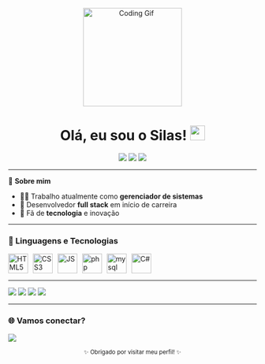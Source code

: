 <!-- Banner ou GIF de destaque opcional -->
<p align="center">
  <img src="https://media.giphy.com/media/qgQUggAC3Pfv687qPC/giphy.gif" width="200" alt="Coding Gif"/>
</p>

<h1 align="center">
  Olá, eu sou o Silas! <img src="https://em-content.zobj.net/source/microsoft-teams/337/waving-hand_1f44b.png" width="30"/>
</h1>

<p align="center">
  <img src="https://img.shields.io/badge/Full%20Stack-Developer-blueviolet?style=for-the-badge"/>
  <img src="https://img.shields.io/badge/Tecnologia-💻-informational?style=for-the-badge"/>
  <img src="https://img.shields.io/badge/Gerenciador%20de%20Sistemas-success?style=for-the-badge"/>
</p>

---

🌟 **Sobre mim**

- 👨‍💻 Trabalho atualmente como **gerenciador de sistemas**
- 🚀 Desenvolvedor **full stack** em início de carreira
- 🤖 Fã de **tecnologia** e inovação

---

<h3>🚀 Linguagens e Tecnologias</h3>

<p align="left" style="display: flex; gap: 10px;">
  <img src="https://cdn.jsdelivr.net/gh/devicons/devicon/icons/html5/html5-original.svg" alt="HTML5" width="40" height="40"/>
  <img src="https://cdn.jsdelivr.net/gh/devicons/devicon/icons/css3/css3-original.svg" alt="CSS3" width="40" height="40"/>
  <img src="https://cdn.jsdelivr.net/gh/devicons/devicon/icons/javascript/javascript-original.svg" alt="JS" width="40" height="40"/>
  <img src="https://cdn.jsdelivr.net/gh/devicons/devicon@latest/icons/php/php-original.svg" alt="php" width="40" height="40" />
  <img src="https://cdn.jsdelivr.net/gh/devicons/devicon@latest/icons/mysql/mysql-original-wordmark.svg" alt="mysql" width="40" height="40" />
  <img src="https://cdn.jsdelivr.net/gh/devicons/devicon/icons/csharp/csharp-original.svg" alt="C#" width="40" height="40"/>

  <hr />

  <img src="https://cdn.jsdelivr.net/gh/devicons/devicon@latest/icons/docker/docker-original-wordmark.svg" />
  <img src="https://cdn.jsdelivr.net/gh/devicons/devicon@latest/icons/linux/linux-original.svg" />
  <img src="https://cdn.jsdelivr.net/gh/devicons/devicon@latest/icons/amazonwebservices/amazonwebservices-original-wordmark.svg" />
  <img src="https://cdn.jsdelivr.net/gh/devicons/devicon@latest/icons/azure/azure-original.svg" />

</p>

---

<h3>🌐 Vamos conectar?</h3>

<p>
  <a href="https://www.linkedin.com/in/luiseduardoti/" target="_blank">
    <img src="https://img.shields.io/badge/LinkedIn-0077B5?style=for-the-badge&logo=linkedin&logoColor=white"/>
  </a>
</p>

<!-- Footer opcional -->
<p align="center">
  <sub>✨ Obrigado por visitar meu perfil! ✨</sub>
</p>
